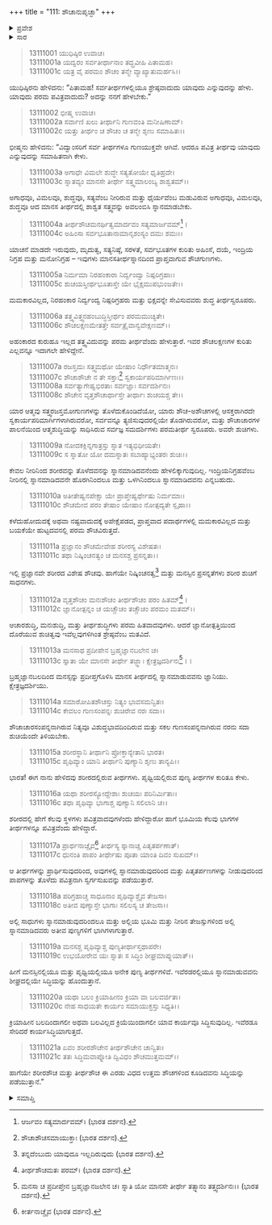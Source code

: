 +++
title = "111: ಶೌಚಾನುಪೃಚ್ಛಾ"
+++

<details><summary>ಪ್ರವೇಶ</summary>


।।   ಓಂ ಓಂ ನಮೋ ನಾರಾಯಣಾಯ।।   ಶ್ರೀ ವೇದವ್ಯಾಸಾಯ ನಮಃ ।।

ಶ್ರೀ ಕೃಷ್ಣದ್ವೈಪಾಯನ ವೇದವ್ಯಾಸ ವಿರಚಿತ  

**ಶ್ರೀ ಮಹಾಭಾರತ**

**ಅನುಶಾಸನ ಪರ್ವ**

**ದಾನಧರ್ಮ ಪರ್ವ**

**ಅಧ್ಯಾಯ 111**


</details>

<details><summary>ಸಾರ</summary>

ಶರೀರ ಮತ್ತು ತೀರ್ಥಶೌಚಗಳ ಮಹತ್ವ (1-19).


</details>


> 13111001 ಯುಧಿಷ್ಠಿರ ಉವಾಚ।  
13111001a ಯದ್ವರಂ ಸರ್ವತೀರ್ಥಾನಾಂ ತದ್ಬ್ರವೀಹಿ ಪಿತಾಮಹ।  
13111001c ಯತ್ರ ವೈ ಪರಮಂ ಶೌಚಂ ತನ್ಮೇ ವ್ಯಾಖ್ಯಾತುಮರ್ಹಸಿ।।

ಯುಧಿಷ್ಠಿರನು ಹೇಳಿದನು: “ಪಿತಾಮಹ! ಸರ್ವತೀರ್ಥಗಳಲ್ಲಿಯೂ ಶ್ರೇಷ್ಠವಾದುದು ಯಾವುದು ಎನ್ನುವುದನ್ನು ಹೇಳು. ಯಾವುದು ಪರಮ ಪವಿತ್ರವಾದುದು? ಅದನ್ನು ನನಗೆ ಹೇಳಬೇಕು.”

> 13111002 ಭೀಷ್ಮ ಉವಾಚ।  
13111002a ಸರ್ವಾಣಿ ಖಲು ತೀರ್ಥಾನಿ ಗುಣವಂತಿ ಮನೀಷಿಣಾಮ್।  
13111002c ಯತ್ತು ತೀರ್ಥಂ ಚ ಶೌಚಂ ಚ ತನ್ಮೇ ಶೃಣು ಸಮಾಹಿತಃ।।

ಭೀಷ್ಮನು ಹೇಳಿದನು: “ವಿದ್ವಾಂಸರಿಗೆ ಸರ್ವ ತೀರ್ಥಗಳೂ ಗುಣಯುಕ್ತವೇ ಆಗಿವೆ. ಆದರೂ ಪವಿತ್ರ ತೀರ್ಥವು ಯಾವುದು ಎನ್ನುವುದನ್ನು ಸಮಾಹಿತನಾಗಿ ಕೇಳು.

> 13111003a ಅಗಾಧೇ ವಿಮಲೇ ಶುದ್ಧೇ ಸತ್ಯತೋಯೇ ಧೃತಿಹ್ರದೇ।  
13111003c ಸ್ನಾತವ್ಯಂ ಮಾನಸೇ ತೀರ್ಥೇ ಸತ್ತ್ವಮಾಲಂಬ್ಯ ಶಾಶ್ವತಮ್।।

ಅಗಾಧವೂ, ವಿಮಲವೂ, ಶುದ್ಧವೂ, ಸತ್ಯವೆಂಬ ನೀರಿರುವ ಮತ್ತು ಧೈರ್ಯವೆಂಬ ಮಡುವಿರುವ ಅಗಾಧವೂ, ವಿಮಲವೂ, ಶುದ್ಧವೂ ಆದ ಮಾನಸ ತೀರ್ಥದಲ್ಲಿ ಶಾಶ್ವತ ಸತ್ತ್ವವನ್ನು ಅವಲಂಬಿಸಿ ಸ್ನಾನಮಾಡಬೇಕು.

> 13111004a ತೀರ್ಥಶೌಚಮನರ್ಥಿತ್ವಮಾರ್ದವಂ ಸತ್ಯಮಾರ್ಜವಮ್[^1]।  
13111004c ಅಹಿಂಸಾ ಸರ್ವಭೂತಾನಾಮಾನೃಶಂಸ್ಯಂ ದಮಃ ಶಮಃ।।

ಯಾಚನೆ ಮಾಡದೇ ಇರುವುದು, ಮೃದುತ್ವ, ಸತ್ಯನಿಷ್ಠೆ, ಸರಳತೆ, ಸರ್ವಭೂತಗಳ ಕುರಿತು ಅಹಿಂಸೆ, ದಯೆ, ಇಂದ್ರಿಯ ನಿಗ್ರಹ ಮತ್ತು ಮನೋನಿಗ್ರಹ – ಇವುಗಳು ಮಾನಸತೀರ್ಥಸ್ನಾನದಿಂದ ಪ್ರಾಪ್ತವಾಗುವ ಶೌಚಗುಣಗಳು.

> 13111005a ನಿರ್ಮಮಾ ನಿರಹಂಕಾರಾ ನಿರ್ದ್ವಂದ್ವಾ ನಿಷ್ಪರಿಗ್ರಹಾಃ।  
13111005c ಶುಚಯಸ್ತೀರ್ಥಭೂತಾಸ್ತೇ ಯೇ ಭೈಕ್ಷಮುಪಭುಂಜತೇ।।

ಮಮಕಾರವಿಲ್ಲದ, ನಿರಹಂಕಾರ ನಿರ್ದ್ವಂದ್ವ ನಿಷ್ಪರಿಗ್ರಹರು ಮತ್ತು ಭಿಕ್ಷವನ್ನೇ ಸೇವಿಸುವವರು ಶುದ್ಧ ತೀರ್ಥಸ್ವರೂಪರು.

> 13111006a ತತ್ತ್ವವಿತ್ತ್ವನಹಂಬುದ್ಧಿಸ್ತೀರ್ಥಂ ಪರಮಮುಚ್ಯತೇ।  
13111006c ಶೌಚಲಕ್ಷಣಮೇತತ್ತೇ ಸರ್ವತ್ರೈವಾನ್ವವೇಕ್ಷಣಮ್।।

ಅಹಂಕಾರದ ಕುರುಹೂ ಇಲ್ಲದ ತತ್ತ್ವವಿದುವನ್ನು ಪರಮ ತೀರ್ಥವೆಂದು ಹೇಳುತ್ತಾರೆ. ಇವರ ಶೌಚಲಕ್ಷಣಗಳ ಕುರಿತು ಎಲ್ಲವನ್ನೂ ಇದಾಗಲೇ ಹೇಳಿದ್ದೇನೆ.

> 13111007a ರಜಸ್ತಮಃ ಸತ್ತ್ವಮಥೋ ಯೇಷಾಂ ನಿರ್ಧೌತಮಾತ್ಮನಃ।  
13111007c ಶೌಚಾಶೌಚೇ ನ ತೇ ಸಕ್ತಾಃ[^2] ಸ್ವಕಾರ್ಯಪರಿಮಾರ್ಗಿಣಃ।।  
13111008a ಸರ್ವತ್ಯಾಗೇಷ್ವಭಿರತಾಃ ಸರ್ವಜ್ಞಾಃ ಸರ್ವದರ್ಶಿನಃ।  
13111008c ಶೌಚೇನ ವೃತ್ತಶೌಚಾರ್ಥಾಸ್ತೇ ತೀರ್ಥಾಃ ಶುಚಯಶ್ಚ ತೇ।।

ಯಾರ ಆತ್ಮವು ಸತ್ತ್ವರಜಸ್ತಮೋಗುಣಗಳನ್ನು ತೊಳೆದುಕೊಂಡಿದೆಯೋ, ಯಾರು ಶೌಚ-ಅಶೌಚಗಳಲ್ಲಿ ಆಸಕ್ತರಾಗಿರದೇ ಸ್ವಕಾರ್ಯಪರಿಮಾರ್ಗಿಗಳಾಗಿರುವರೋ, ಸರ್ವವನ್ನೂ ತ್ಯಜಿಸುವುದರಲ್ಲಿಯೇ ತೊಡಗಿರುವರೋ, ಮತ್ತು ಶೌಚಾಚಾರಗಳ ಪಾಲನೆಯಿಂದ ಆತ್ಮಶುದ್ಧಿಯನ್ನು ಸಾಧಿಸಿರುವ ಸರ್ವಜ್ಞ ಸಮದರ್ಶಿಗಳು ಪರಮತೀರ್ಥ ಸ್ವರೂಪರು. ಅವರೇ ಶುಚಿಗಳು.

> 13111009a ನೋದಕಕ್ಲಿನ್ನಗಾತ್ರಸ್ತು ಸ್ನಾತ ಇತ್ಯಭಿಧೀಯತೇ।  
13111009c ಸ ಸ್ನಾತೋ ಯೋ ದಮಸ್ನಾತಃ ಸಬಾಹ್ಯಾಭ್ಯಂತರಃ ಶುಚಿಃ।।

ಕೇವಲ ನೀರಿನಿಂದ ಶರೀರವನ್ನು ತೊಳೆದವನನ್ನು ಸ್ನಾನಮಾಡಿದವನೆಂದು ಹೇಳಲಿಕ್ಕಾಗುವುದಿಲ್ಲ. ಇಂದ್ರಿಯನಿಗ್ರಹವೆಂಬ ನೀರಿನಲ್ಲಿ ಸ್ನಾನಮಾಡಿದವನೇ ಹೊರಗಿನಿಂದಲೂ ಮತ್ತು ಒಳಗಿನಿಂದಲೂ ಸ್ನಾನಮಾಡಿದವನು ಎನ್ನಬಹುದು.

> 13111010a ಅತೀತೇಷ್ವನಪೇಕ್ಷಾ ಯೇ ಪ್ರಾಪ್ತೇಷ್ವರ್ಥೇಷು ನಿರ್ಮಮಾಃ।  
13111010c ಶೌಚಮೇವ ಪರಂ ತೇಷಾಂ ಯೇಷಾಂ ನೋತ್ಪದ್ಯತೇ ಸ್ಪೃಹಾ।।

ಕಳೆದುಹೋದುದಕ್ಕೆ ಅಥವಾ ನಷ್ಟವಾದುದಕ್ಕೆ ಅಪೇಕ್ಷೆಪಡದ, ಪ್ರಾಪ್ತವಾದ ಪದಾರ್ಥಗಳಲ್ಲಿ ಮಮಕಾರವಿಲ್ಲದ ಮತ್ತು ಬಯಕೆಯೇ ಹುಟ್ಟದವನಲ್ಲಿ ಪರಮ ಶೌಚವಿರುತ್ತದೆ.

> 13111011a ಪ್ರಜ್ಞಾನಂ ಶೌಚಮೇವೇಹ ಶರೀರಸ್ಯ ವಿಶೇಷತಃ।  
13111011c ತಥಾ ನಿಷ್ಕಿಂಚನತ್ವಂ ಚ ಮನಸಶ್ಚ ಪ್ರಸನ್ನತಾ।।

ಇಲ್ಲಿ ಪ್ರಜ್ಞಾನವೇ ಶರೀರದ ವಿಶೇಷ ಶೌಚವು. ಹಾಗೆಯೇ ನಿಷ್ಕಿಂಚನತ್ವ[^3] ಮತ್ತು ಮನಸ್ಸಿನ ಪ್ರಸನ್ನತೆಗಳು ಶರೀರ ಶುಚಿಗೆ ಸಾಧನಗಳು.

> 13111012a ವೃತ್ತಶೌಚಂ ಮನಃಶೌಚಂ ತೀರ್ಥಶೌಚಂ ಪರಂ ಹಿತಮ್[^4]।  
13111012c ಜ್ಞಾನೋತ್ಪನ್ನಂ ಚ ಯಚ್ಚೌಚಂ ತಚ್ಚೌಚಂ ಪರಮಂ ಮತಮ್।।

ಆಚಾರಶುದ್ಧಿ, ಮನಃಶುದ್ಧಿ, ಮತ್ತು ತೀರ್ಥಶುದ್ಧಿಗಳು ಪರಮ ಹಿತವಾದವುಗಳು. ಆದರೆ ಜ್ಞಾನೋತ್ಪತ್ತಿಯಿಂದ ದೊರೆಯುವ ಶುಚಿತ್ವವು ಇವೆಲ್ಲವುಗಳಿಗಿಂತ ಶ್ರೇಷ್ಠವೆಂಬ ಮತವಿದೆ.

> 13111013a ಮನಸಾಥ ಪ್ರದೀಪೇನ ಬ್ರಹ್ಮಜ್ಞಾನಬಲೇನ ಚ।  
13111013c ಸ್ನಾತಾ ಯೇ ಮಾನಸೇ ತೀರ್ಥೇ ತಜ್ಜ್ಞಾಃ ಕ್ಷೇತ್ರಜ್ಞದರ್ಶಿನಃ[^5]।।

ಬ್ರಹ್ಮಜ್ಞಾನಬಲದಿಂದ ಮನಸ್ಸನ್ನು ಪ್ರದೀಪ್ತಗೊಳಿಸಿ ಮಾನಸ ತೀರ್ಥದಲ್ಲಿ ಸ್ನಾನಮಾಡುವವನು ಜ್ಞಾನಿಯು. ಕ್ಷೇತ್ರಜ್ಞದರ್ಶಿಯು.

> 13111014a ಸಮಾರೋಪಿತಶೌಚಸ್ತು ನಿತ್ಯಂ ಭಾವಸಮನ್ವಿತಃ।  
13111014c ಕೇವಲಂ ಗುಣಸಂಪನ್ನಃ ಶುಚಿರೇವ ನರಃ ಸದಾ।।

ಶೌಚಾಚಾರಸಂಪನ್ನನಾಗಿರುವ ನಿತ್ಯವೂ ವಿಶುದ್ಧಭಾವದಿಂದಿರುವ ಮತ್ತು ಸಕಲ ಗುಣಸಂಪನ್ನನಾಗಿರುವ ನರನು ಸದಾ ಶುಚಿಯೆಂದೇ ತಿಳಿಯಬೇಕು.

> 13111015a ಶರೀರಸ್ಥಾನಿ ತೀರ್ಥಾನಿ ಪ್ರೋಕ್ತಾನ್ಯೇತಾನಿ ಭಾರತ।  
13111015c ಪೃಥಿವ್ಯಾಂ ಯಾನಿ ತೀರ್ಥಾನಿ ಪುಣ್ಯಾನಿ ಶೃಣು ತಾನ್ಯಪಿ।।

ಭಾರತ! ಈಗ ನಾನು ಹೇಳಿದವು ಶರೀರದಲ್ಲಿರುವ ತೀರ್ಥಗಳು. ಪೃಥ್ವಿಯಲ್ಲಿರುವ ಪುಣ್ಯ ತೀರ್ಥಗಳ ಕುರಿತೂ ಕೇಳು.

> 13111016a ಯಥಾ ಶರೀರಸ್ಯೋದ್ದೇಶಾಃ ಶುಚಯಃ ಪರಿನಿರ್ಮಿತಾಃ।  
13111016c ತಥಾ ಪೃಥಿವ್ಯಾ ಭಾಗಾಶ್ಚ ಪುಣ್ಯಾನಿ ಸಲಿಲಾನಿ ಚ।।

ಶರೀರದಲ್ಲಿ ಹೇಗೆ ಕೆಲವು ಸ್ಥಳಗಳು ಪವಿತ್ರವಾದವುಗಳೆಂದು ಹೇಳಿದ್ದಾರೋ ಹಾಗೆ ಭೂಮಿಯ ಕೆಲವು ಭಾಗಗಳ ತೀರ್ಥಗಳನ್ನೂ ಪವಿತ್ರವೆಂದು ಹೇಳಿದ್ದಾರೆ.

> 13111017a ಪ್ರಾರ್ಥನಾಚ್ಚೈವ[^6] ತೀರ್ಥಸ್ಯ ಸ್ನಾನಾಚ್ಚ ಪಿತೃತರ್ಪಣಾತ್।  
13111017c ಧುನಂತಿ ಪಾಪಂ ತೀರ್ಥೇಷು ಪೂತಾ ಯಾಂತಿ ದಿವಂ ಸುಖಮ್।।

ಆ ತೀರ್ಥಗಳನ್ನು ಪ್ರಾರ್ಥಿಸುವುದರಿಂದ, ಅವುಗಳಲ್ಲಿ ಸ್ನಾನಮಾಡುವುದರಿಂದ ಮತ್ತು ಪಿತೃತರ್ಪಣಗಳನ್ನು ನೀಡುವುದರಿಂದ ಪಾಪಗಳನ್ನು ತೊಳೆದು ಪವಿತ್ರನಾಗಿ ಸ್ವರ್ಗಸುಖವನ್ನು ಪಡೆಯುತ್ತಾರೆ.

> 13111018a ಪರಿಗ್ರಹಾಚ್ಚ ಸಾಧೂನಾಂ ಪೃಥಿವ್ಯಾಶ್ಚೈವ ತೇಜಸಾ।  
13111018c ಅತೀವ ಪುಣ್ಯಾಸ್ತೇ ಭಾಗಾಃ ಸಲಿಲಸ್ಯ ಚ ತೇಜಸಾ।।

ಅಲ್ಲಿ ಸಾಧುಗಳು ಸ್ನಾನಮಾಡುವುದರಿಂದಲೂ ಮತ್ತು ಅಲ್ಲಿಯ ಭೂಮಿ ಮತ್ತು ನೀರಿನ ತೇಜಸ್ಸುಗಳಿಂದ ಅಲ್ಲಿ ಸ್ನಾನಮಾಡಿದವರು ಅತೀವ ಪುಣ್ಯಗಳಿಗೆ ಭಾಗಿಗಳಾಗುತ್ತಾರೆ.

> 13111019a ಮನಸಶ್ಚ ಪೃಥಿವ್ಯಾಶ್ಚ ಪುಣ್ಯತೀರ್ಥಾಸ್ತಥಾಪರೇ।  
13111019c ಉಭಯೋರೇವ ಯಃ ಸ್ನಾತಃ ಸ ಸಿದ್ಧಿಂ ಶೀಘ್ರಮಾಪ್ನುಯಾತ್।।

ಹೀಗೆ ಮನಸ್ಸಿನಲ್ಲಿಯೂ ಮತ್ತು ಪೃಥ್ವಿಯಲ್ಲಿಯೂ ಅನೇಕ ಪುಣ್ಯ ತೀರ್ಥಗಳಿವೆ. ಇವೆರಡರಲ್ಲಿಯೂ ಸ್ನಾನಮಾಡುವವನು ಶೀಘ್ರದಲ್ಲಿಯೇ ಸಿದ್ಧಿಯನ್ನು ಹೊಂದುತ್ತಾನೆ.

> 13111020a ಯಥಾ ಬಲಂ ಕ್ರಿಯಾಹೀನಂ ಕ್ರಿಯಾ ವಾ ಬಲವರ್ಜಿತಾ।  
13111020c ನೇಹ ಸಾಧಯತೇ ಕಾರ್ಯಂ ಸಮಾಯುಕ್ತಸ್ತು ಸಿಧ್ಯತಿ।।

ಕ್ರಿಯಾಹೀನ ಬಲದಿಂದಾಗಲೀ ಅಥವಾ ಬಲವಿಲ್ಲದ ಕ್ರಿಯೆಯಿಂದಾಗಲೀ ಯಾವ ಕಾರ್ಯವೂ ಸಿದ್ಧಿಸುವುದಿಲ್ಲ. ಇವೆರಡೂ ಸೇರಿದರೆ ಕಾರ್ಯಸಿದ್ಧಿಯಾಗುತ್ತದೆ.

> 13111021a ಏವಂ ಶರೀರಶೌಚೇನ ತೀರ್ಥಶೌಚೇನ ಚಾನ್ವಿತಃ।  
13111021c ತತಃ ಸಿದ್ಧಿಮವಾಪ್ನೋತಿ ದ್ವಿವಿಧಂ ಶೌಚಮುತ್ತಮಮ್।।

ಹಾಗೆಯೇ ಶರೀರಶೌಚ ಮತ್ತು ತೀರ್ಥಶೌಚ ಈ ಎರಡು ವಿಧದ ಉತ್ತಮ ಶೌಚಗಳಿಂದ ಕೂಡಿದವನು ಸಿದ್ಧಿಯನ್ನು ಪಡೆಯುತ್ತಾನೆ.”



<details><summary>ಸಮಾಪ್ತಿ</summary>


ಇತಿ ಶ್ರೀಮಹಾಭಾರತೇ ಅನುಶಾಸನಪರ್ವಣಿ ದಾನಧರ್ಮಪರ್ವಣಿ ಶೌಚಾನುಪೃಚ್ಛಾ ಏಕಾದಶಾಧಿಕಶತತಮೋಽಧ್ಯಾಯಃ।।  
ಇದು ಶ್ರೀಮಹಾಭಾರತದಲ್ಲಿ ಅನುಶಾಸನಪರ್ವದಲ್ಲಿ ದಾನಧರ್ಮಪರ್ವದಲ್ಲಿ ಶೌಚಾನುಪೃಚ್ಛ ಎನ್ನುವ ನೂರಾಹನ್ನೊಂದನೇ ಅಧ್ಯಾಯವು.



</details>

[^1]: ಆರ್ಜವಂ ಸತ್ಯಮಾರ್ದವಮ್।   (ಭಾರತ ದರ್ಶನ).

[^2]: ಶೌಚಾಶೌಚಸಮಾಯುಕ್ತಾಃ (ಭಾರತ ದರ್ಶನ).

[^3]: ತನ್ನದೆಂಬುದು ಯಾವುದೂ ಇಲ್ಲದಿರುವುದು (ಭಾರತ ದರ್ಶನ).

[^4]: ತೀರ್ಥಶೌಚಮತಃ ಪರಮ್।   (ಭಾರತ ದರ್ಶನ).

[^5]: ಮನಸಾ ಚ ಪ್ರದೀಪ್ತೇನ ಬ್ರಹ್ಮಜ್ಞಾನಜಲೇನ ಚ।   ಸ್ನಾತಿ ಯೋ ಮಾನಸೇ ತೀರ್ಥೇ ತತ್ಸ್ನಾನಂ ತತ್ತ್ವದರ್ಶಿನಃ।।   (ಭಾರತ ದರ್ಶನ).

[^6]: ಕೀರ್ತನಾಚ್ಚೈವ (ಭಾರತ ದರ್ಶನ).

